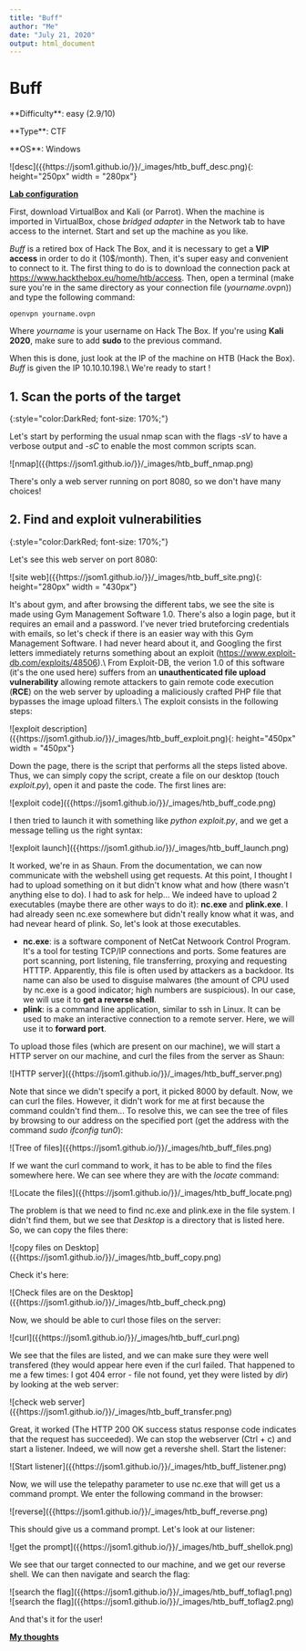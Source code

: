 ```yaml
---
title: "Buff"
author: "Me"
date: "July 21, 2020"
output: html_document
---
```


# Buff

 <div id="boxinfo">
 <div id="textbox">
 <p class="alignleft">**Difficulty**: easy (2.9/10)</p>
 <p class="aligncenter">**Type**: CTF</p>
 <p class="alignright">**OS**: Windows</p>
 </div>
 <div style="clear: both;"></div>
 </div> 

<div class="img_container">
![desc]({{https://jsom1.github.io/}}/_images/htb_buff_desc.png){: height="250px" width = "280px"}
</div>

<ins>**Lab configuration**</ins>

First, download VirtualBox and Kali (or Parrot). When the machine is imported in VirtualBox, chose *bridged adapter* in the Network tab to have access to the internet. Start and set up the machine as you like.

*Buff* is a retired box of Hack The Box, and it is necessary to get a **VIP access** in order to do it (10$/month). Then, it's super easy and convenient to connect to it. The first thing to do is to download the connection pack at <https://www.hackthebox.eu/home/htb/access>. Then, open a terminal (make sure you're in the same directory as your connection file (*yourname*.ovpn)) and type the following command:

~~~~
openvpn yourname.ovpn
~~~~~

Where *yourname* is your username on Hack The Box. 
If you're using **Kali 2020**, make sure to add **sudo** to the previous command.

When this is done, just look at the IP of the machine on HTB (Hack the Box). *Buff* is given the IP 10.10.10.198.\\
We're ready to start !

## 1. Scan the ports of the target
{:style="color:DarkRed; font-size: 170%;"}

Let's start by performing the usual nmap scan with the flags *-sV* to have a verbose output and *-sC* to enable the most common scripts scan.

<div class="img_container">
![nmap]({{https://jsom1.github.io/}}/_images/htb_buff_nmap.png)
</div>

There's only a web server running on port 8080, so we don't have many choices!

## 2. Find and exploit vulnerabilities
{:style="color:DarkRed; font-size: 170%;"}

Let's see this web server on port 8080:

<div class="img_container">
![site web]({{https://jsom1.github.io/}}/_images/htb_buff_site.png){: height="280px" width = "430px"}
</div>

It's about gym, and after browsing the different tabs, we see the site is made using Gym Management Software 1.0. There's also a login page, but it requires an email and a password. I've never tried bruteforcing credentials with emails, so let's check if there is an easier way with this Gym Management Software. I had never heard about it, and Googling the first letters immediately returns something about an exploit (<https://www.exploit-db.com/exploits/48506>).\\
From Exploit-DB, the verion 1.0 of this software (it's the one used here) suffers from an **unauthenticated file upload vulnerability** allowing remote attackers to gain remote code execution (**RCE**) on the web server by uploading a maliciously crafted PHP file that bypasses the image upload filters.\\
The exploit consists in the following steps:

<div class="img_container">
![exploit description]({{https://jsom1.github.io/}}/_images/htb_buff_exploit.png){: height="450px" width = "450px"}
</div>

Down the page, there is the script that performs all the steps listed above.
Thus, we can simply copy the script, create a file on our desktop (touch *exploit.py*), open it and paste the code. The first lines are:

<div class="img_container">
![exploit code]({{https://jsom1.github.io/}}/_images/htb_buff_code.png)
</div>

I then tried to launch it with something like *python exploit.py*, and we get a message telling us the right syntax:

<div class="img_container">
![exploit launch]({{https://jsom1.github.io/}}/_images/htb_buff_launch.png)
</div>

It worked, we're in as Shaun. From the documentation, we can now communicate with the webshell using get requests. At this point, I thought I had to upload something on it but didn't know what and how (there wasn't anything else to do). I had to ask for help...
We indeed have to upload 2 executables (maybe there are other ways to do it): **nc.exe** and **plink.exe**. I had already seen nc.exe somewhere but didn't really know what it was, and had nevear heard of plink. So, let's look at those executables.

- **nc.exe**: is a software component of NetCat Netwoork Control Program. It's a tool for testing TCP/IP connections and ports. Some features are port scanning, port listening, file transferring, proxying and requesting HTTTP. Apparently, this file is often used by attackers as a backdoor. Its name can also be used to disguise malwares (the amount of CPU used by nc.exe is a good indicator; high numbers are suspicious). In our case, we will use it to **get a reverse shell**.
- **plink**: is a command line application, similar to ssh in Linux. It can be used to make an interactive connection to a remote server. Here, we will use it to **forward port**.

To upload those files (which are present on our machine), we will start a HTTP server on our machine, and curl the files from the server as Shaun:

<div class="img_container">
![HTTP server]({{https://jsom1.github.io/}}/_images/htb_buff_server.png)
</div>

Note that since we didn't specify a port, it picked 8000 by default. Now, we can curl the files. However, it didn't work for me at first because the command couldn't find them... To resolve this, we can see the tree of files by browsing to our address on the specified port (get the address with the command *sudo ifconfig tun0*):

<div class="img_container">
![Tree of files]({{https://jsom1.github.io/}}/_images/htb_buff_files.png)
</div>

If we want the curl command to work, it has to be able to find the files somewhere here. We can see where they are with the *locate* command:

<div class="img_container">
![Locate the files]({{https://jsom1.github.io/}}/_images/htb_buff_locate.png)
</div>

The problem is that we need to find nc.exe and plink.exe in the file system. I didn't find them, but we see that *Desktop* is a directory that is listed here. So, we can copy the files there:

<div class="img_container">
![copy files on Desktop]({{https://jsom1.github.io/}}/_images/htb_buff_copy.png)
</div>

Check it's here:

<div class="img_container">
![Check files are on the Desktop]({{https://jsom1.github.io/}}/_images/htb_buff_check.png)
</div>

Now, we should be able to curl those files on the server:

<div class="img_container">
![curl]({{https://jsom1.github.io/}}/_images/htb_buff_curl.png)
</div>

We see that the files are listed, and we can make sure they were well transfered (they would appear here even if the curl failed. That happened to me a few times: I got 404 error - file not found, yet they were listed by *dir*) by looking at the web server:

<div class="img_container">
![check web server]({{https://jsom1.github.io/}}/_images/htb_buff_transfer.png)
</div>

Great, it worked (The HTTP 200 OK success status response code indicates that the request has succeeded). We can stop the webserver (Ctrl + c) and start a listener. Indeed, we will now get a revershe shell. Start the listener:

<div class="img_container">
![Start listener]({{https://jsom1.github.io/}}/_images/htb_buff_listener.png)
</div>

Now, we will use the telepathy parameter to use nc.exe that will get us a command prompt. We enter the following command in the browser:

<div class="img_container">
![reverse]({{https://jsom1.github.io/}}/_images/htb_buff_reverse.png)
</div>

This should give us a command prompt. Let's look at our listener:

<div class="img_container">
![get the prompt]({{https://jsom1.github.io/}}/_images/htb_buff_shellok.png)
</div>

We see that our target connected to our machine, and we get our reverse shell. We can then navigate and search the flag:

<div class="img_container">
![search the flag]({{https://jsom1.github.io/}}/_images/htb_buff_toflag1.png)
</div>

<div class="img_container">
![search the flag]({{https://jsom1.github.io/}}/_images/htb_buff_toflag2.png)
</div>

And that's it for the user!

<ins>**My thoughts**</ins>

